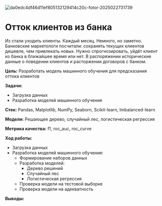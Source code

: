 ![da0edc4df46d11ef805132129414c20c-fotor-2025022731739](https://github.com/user-attachments/assets/3c40ba87-2426-4424-aebd-c3846ccff327)
# Отток клиентов из банка
Из стали уходить клиенты. Каждый месяц. Немного, но заметно. Банковские маркетологи посчитали: сохранять текущих клиентов дешевле, чем привлекать новых. 
Нужно спрогнозировать, уйдёт клиент из банка в ближайшее время или нет. В распоряжении исторические данные о поведении клиентов и расторжении договоров с банком.

**Цель:** Разработать модель машинного обучения для предсказания оттока клиентов

**Задачи:**  
- Загрузка данных  
- Разработка моделей машинного обучения  
  
**Стек:**  Pandas, Matplotlib, NumPy, Seaborn, Scikit-learn, Imbalanced-learn

**Модели:** Решающее дерево, случайный лес, логистическая регрессия

**Метрика качества:** f1, roc_auc, roc_curve

**Ход работы:**  
- Загрузка данных
- Разработка моделей машинного обучения:
  - Формирование наборов данных
  - Разработка моделей:
    - Дерево решений
    - Случайный лес
    - Логистическая регрессия
  - Проверка модели на тестовой выборке
  - Проверка модели на адекватность
      
**Выводы:**
